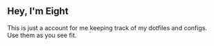 ## Hey, I'm Eight  
This is just a account for me keeping track of my dotfiles and configs. \
Use them as you see fit. 
